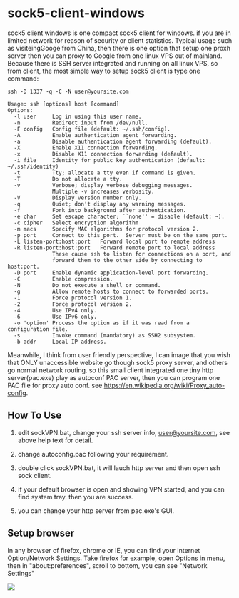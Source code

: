 # sock5-client-windows

sock5 client windows is one compact sock5 client for windows. if you are in limited network for reason of security or client statistics. Typical usage such as visiteingGooge from China, then there is one option that setup one proxh server then you can proxy to Google from one linux VPS out of mainland. Because there is SSH server integrated and running on all linux VPS, so from client, the most simple way to setup sock5 client is type one command:

```shell
ssh -D 1337 -q -C -N user@yoursite.com
```

```
Usage: ssh [options] host [command]
Options:
  -l user     Log in using this user name.
  -n          Redirect input from /dev/null.
  -F config   Config file (default: ~/.ssh/config).
  -A          Enable authentication agent forwarding.
  -a          Disable authentication agent forwarding (default).
  -X          Enable X11 connection forwarding.
  -x          Disable X11 connection forwarding (default).
  -i file     Identity for public key authentication (default: ~/.ssh/identity)
  -t          Tty; allocate a tty even if command is given.
  -T          Do not allocate a tty.
  -v          Verbose; display verbose debugging messages.
              Multiple -v increases verbosity.
  -V          Display version number only.
  -q          Quiet; don't display any warning messages.
  -f          Fork into background after authentication.
  -e char     Set escape character; ``none'' = disable (default: ~).
  -c cipher   Select encryption algorithm
  -m macs     Specify MAC algorithms for protocol version 2.
  -p port     Connect to this port.  Server must be on the same port.
  -L listen-port:host:port   Forward local port to remote address
  -R listen-port:host:port   Forward remote port to local address
              These cause ssh to listen for connections on a port, and
              forward them to the other side by connecting to host:port.
  -D port     Enable dynamic application-level port forwarding.
  -C          Enable compression.
  -N          Do not execute a shell or command.
  -g          Allow remote hosts to connect to forwarded ports.
  -1          Force protocol version 1.
  -2          Force protocol version 2.
  -4          Use IPv4 only.
  -6          Use IPv6 only.
  -o 'option' Process the option as if it was read from a configuration file.
  -s          Invoke command (mandatory) as SSH2 subsystem.
  -b addr     Local IP address.
```

Meanwhile, I think from user friendly perspective, I can image that you wish that ONLY unaccessible website go though sock5 proxy server, and others go normal network routing. so this small client integrated one tiny http server(pac.exe) play as autoconf PAC server, then you can program one PAC file for proxy auto conf. see https://en.wikipedia.org/wiki/Proxy_auto-config.

## How To Use

1. edit sockVPN.bat, change your ssh server info, user@yoursite.com, see above help text for detail.

2. change autoconfig.pac following your requirement.

3. double click sockVPN.bat, it will lauch http server and then open ssh sock client.

4. if your default browser is open and showing VPN started, and you can find system tray. then you are success. 

5. you can change your http server from pac.exe's GUI.

 ## Setup browser  

In any browser of firefox, chrome or IE, you can find your Internet Option/Network Settings. Take firefox for example, open Options in menu, then in "about:preferences", scroll to bottom, you can see "Network Settings"

![](https://raw.githubusercontent.com/alexmao86/sock5-client-windows/master/firefox-settings-snapshot.jpg)